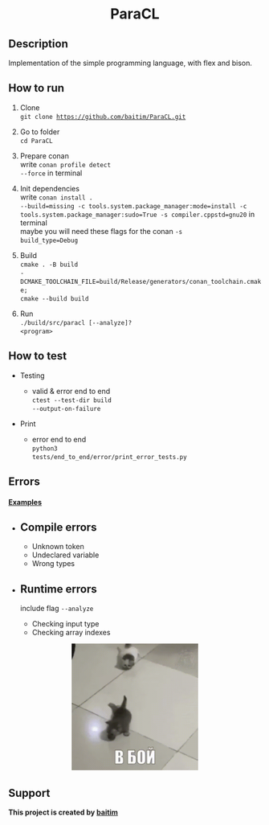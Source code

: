 <h1 align="center">ParaCL</h1>

## Description

 Implementation of the simple programming language, with flex and bison.

## How to run

1. Clone <br>
    <code>git clone https://github.com/baitim/ParaCL.git</code>

2. Go to folder <br>
    <code>cd ParaCL</code>

3. Prepare conan <br>
    write <code>conan profile detect --force</code> in terminal

4. Init dependencies <br>
    write <code>conan install . --build=missing -c tools.system.package_manager:mode=install -c tools.system.package_manager:sudo=True -s compiler.cppstd=gnu20</code> in terminal <br>
    maybe you will need these flags for the conan <code>-s build_type=Debug</code>
    
5. Build <br>
    <code>cmake . -B build -DCMAKE_TOOLCHAIN_FILE=build/Release/generators/conan_toolchain.cmake; cmake --build build</code>

6. Run <br>
    <code>./build/src/paracl [--analyze]? \<program\></code>

## How to test

* Testing
    - valid & error end to end <br>
        <code>ctest --test-dir build --output-on-failure</code>

* Print
    - error end to end <br>
        <code>python3 tests/end_to_end/error/print_error_tests.py</code>


## Errors
#### [Examples](https://github.com/baitim/ParaCL/tree/main/images/errors.png)

* ## Compile errors
    * Unknown token
    * Undeclared variable
    * Wrong types <br>

* ## Runtime errors
    
    include flag <code>--analyze</code>

    * Checking input type
    * Checking array indexes

<p align="center"><img src="https://github.com/baitim/ParaCL/blob/main/images/cat.gif" width="50%"></p>

## Support
**This project is created by [baitim](https://t.me/bai_tim)**